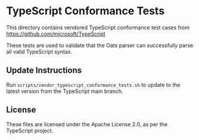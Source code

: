 # TypeScript Conformance Tests

This directory contains vendored TypeScript conformance test cases from
https://github.com/microsoft/TypeScript

These tests are used to validate that the Oats parser can successfully parse
all valid TypeScript syntax.

## Update Instructions

Run `scripts/vendor_typescript_conformance_tests.sh` to update to the latest
version from the TypeScript main branch.

## License

These files are licensed under the Apache License 2.0, as per the TypeScript
project.
